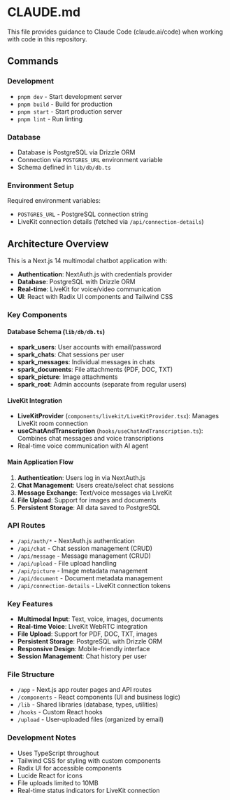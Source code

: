 # CLAUDE.md

This file provides guidance to Claude Code (claude.ai/code) when working with code in this repository.

## Commands

### Development
- `pnpm dev` - Start development server
- `pnpm build` - Build for production
- `pnpm start` - Start production server
- `pnpm lint` - Run linting

### Database
- Database is PostgreSQL via Drizzle ORM
- Connection via `POSTGRES_URL` environment variable
- Schema defined in `lib/db/db.ts`

### Environment Setup
Required environment variables:
- `POSTGRES_URL` - PostgreSQL connection string
- LiveKit connection details (fetched via `/api/connection-details`)

## Architecture Overview

This is a Next.js 14 multimodal chatbot application with:
- **Authentication**: NextAuth.js with credentials provider
- **Database**: PostgreSQL with Drizzle ORM
- **Real-time**: LiveKit for voice/video communication
- **UI**: React with Radix UI components and Tailwind CSS

### Key Components

#### Database Schema (`lib/db/db.ts`)
- **spark_users**: User accounts with email/password
- **spark_chats**: Chat sessions per user
- **spark_messages**: Individual messages in chats
- **spark_documents**: File attachments (PDF, DOC, TXT)
- **spark_picture**: Image attachments
- **spark_root**: Admin accounts (separate from regular users)

#### LiveKit Integration
- **LiveKitProvider** (`components/livekit/LiveKitProvider.tsx`): Manages LiveKit room connection
- **useChatAndTranscription** (`hooks/useChatAndTranscription.ts`): Combines chat messages and voice transcriptions
- Real-time voice communication with AI agent

#### Main Application Flow
1. **Authentication**: Users log in via NextAuth.js
2. **Chat Management**: Users create/select chat sessions
3. **Message Exchange**: Text/voice messages via LiveKit
4. **File Upload**: Support for images and documents
5. **Persistent Storage**: All data saved to PostgreSQL

### API Routes
- `/api/auth/*` - NextAuth.js authentication
- `/api/chat` - Chat session management (CRUD)
- `/api/message` - Message management (CRUD)
- `/api/upload` - File upload handling
- `/api/picture` - Image metadata management
- `/api/document` - Document metadata management
- `/api/connection-details` - LiveKit connection tokens

### Key Features
- **Multimodal Input**: Text, voice, images, documents
- **Real-time Voice**: LiveKit WebRTC integration
- **File Upload**: Support for PDF, DOC, TXT, images
- **Persistent Storage**: PostgreSQL with Drizzle ORM
- **Responsive Design**: Mobile-friendly interface
- **Session Management**: Chat history per user

### File Structure
- `/app` - Next.js app router pages and API routes
- `/components` - React components (UI and business logic)
- `/lib` - Shared libraries (database, types, utilities)
- `/hooks` - Custom React hooks
- `/upload` - User-uploaded files (organized by email)

### Development Notes
- Uses TypeScript throughout
- Tailwind CSS for styling with custom components
- Radix UI for accessible components
- Lucide React for icons
- File uploads limited to 10MB
- Real-time status indicators for LiveKit connection